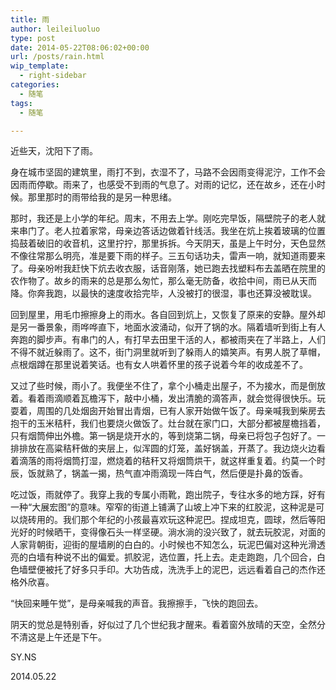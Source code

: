```yaml
---
title: 雨
author: leileiluoluo
type: post
date: 2014-05-22T08:06:02+00:00
url: /posts/rain.html
wip_template:
  - right-sidebar
categories:
  - 随笔
tags:
  - 随笔

---
```

近些天，沈阳下了雨。

身在城市坚固的建筑里，雨打不到，衣湿不了，马路不会因雨变得泥泞，工作不会因雨而停歇。雨来了，也感受不到雨的气息了。对雨的记忆，还在故乡，还在小时候。那里那时的雨带给我的是另一种思绪。

那时，我还是上小学的年纪。周末，不用去上学。刚吃完早饭，隔壁院子的老人就来串门了。老人拉着家常，母亲边答话边做着针线活。我坐在炕上挨着玻璃的位置捣鼓着破旧的收音机，这里拧拧，那里拆拆。今天阴天，虽是上午时分，天色显然不像往常那么明亮，准是要下雨的样子。三五句话功夫，雷声一响，就知道雨要来了。母亲吩咐我赶快下炕去收衣服，话音刚落，她已跑去找塑料布去盖晒在院里的农作物了。故乡的雨来的总是那么匆忙，那么毫无防备，收拾中间，雨已从天而降。你奔我跑，以最快的速度收拾完毕，人没被打的很湿，事也还算没被耽误。

回到屋里，用毛巾擦擦身上的雨水。各自回到炕上，又恢复了原来的安静。屋外却是另一番景象，雨哗哗直下，地面水波涌动，似开了锅的水。隔着墙听到街上有人奔跑的脚步声。有串门的人，有打早去田里干活的人，都被雨夹在了半路上，人们不得不就近躲雨了。这不，街门洞里就听到了躲雨人的嬉笑声。有男人脱了草帽，点根烟蹲在那里说着笑话。也有女人哄着怀里的孩子说着今年的收成差不了。

又过了些时候，雨小了。我便坐不住了，拿个小桶走出屋子，不为接水，而是倒放着。看着雨滴顺着瓦檐泻下，敲中小桶，发出清脆的滴答声，就会觉得很快乐。玩耍着，周围的几处烟囱开始冒出青烟，已有人家开始做午饭了。母亲喊我到柴房去抱干的玉米秸秆，我们也要烧火做饭了。灶台就在家门口，大部分都被屋檐挡着，只有烟筒伸出外檐。第一锅是烧开水的，等到烧第二锅，母亲已将包子包好了。一排排放在高粱秸秆做的夹层上，似浑圆的灯笼，盖好锅盖，开蒸了。我边烧火边看着滴落的雨将烟筒打湿，燃烧着的秸秆又将烟筒烘干，就这样重复着。约莫一个时辰，饭就熟了，锅盖一揭，热气直冲雨滴现一阵白气，然后便是扑鼻的饭香。

吃过饭，雨就停了。我穿上我的专属小雨靴，跑出院子，专往水多的地方踩，好有一种“大展宏图”的意味。窄窄的街道上铺满了山坡上冲下来的红胶泥，这种泥是可以烧砖用的。我们那个年纪的小孩最喜欢玩这种泥巴。捏成坦克，圆球，然后等阳光好的时候晒干，变得像石头一样坚硬。淌水淌的没兴致了，就去玩胶泥，对面的人家背朝街，迎街的屋墙刷的白白的。小时候也不知怎么，玩泥巴偏对这种光滑透亮的白墙有种说不出的偏爱。抓胶泥，选位置，托上去。走走跑跑，几个回合，白色墙壁便被托了好多只手印。大功告成，洗洗手上的泥巴，远远看着自己的杰作还格外欣喜。

“快回来睡午觉”，是母亲喊我的声音。我擦擦手，飞快的跑回去。
  
阴天的觉总是特别香，好似过了几个世纪我才醒来。看着窗外放晴的天空，全然分不清这是上午还是下午。

SY.NS
  
2014.05.22